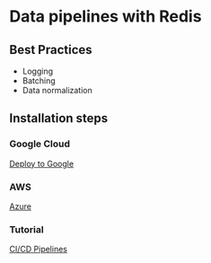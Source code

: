 # Data pipelines with Redis
## Best Practices
* Logging
* Batching
* Data normalization

## Installation steps
### Google Cloud
[Deploy to Google ](https://cloud.google.com/run/docs/quickstarts/build-and-deploy/deploy-python-service)
### AWS
[Azure](https://learn.microsoft.com/en-us/azure/devops/pipelines/ecosystems/python-webapp?view=azure-devops)
### Tutorial
[CI/CD Pipelines](https://towardsdatascience.com/building-a-simple-etl-pipeline-with-python-and-google-cloud-platform-6fde1fc683d5)


